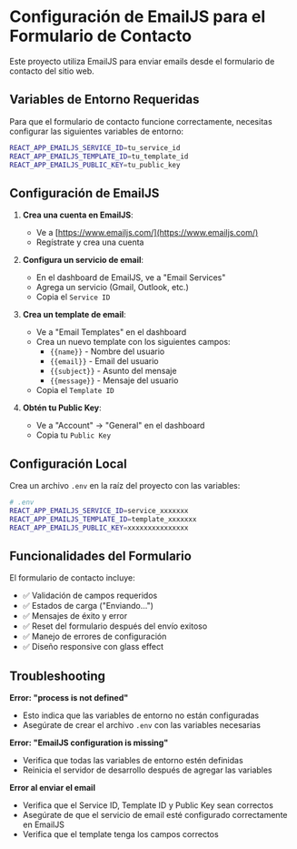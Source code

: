 # Configuración de EmailJS para el Formulario de Contacto

Este proyecto utiliza EmailJS para enviar emails desde el formulario de contacto del sitio web.

## Variables de Entorno Requeridas

Para que el formulario de contacto funcione correctamente, necesitas configurar las siguientes variables de entorno:

```bash
REACT_APP_EMAILJS_SERVICE_ID=tu_service_id
REACT_APP_EMAILJS_TEMPLATE_ID=tu_template_id
REACT_APP_EMAILJS_PUBLIC_KEY=tu_public_key
```

## Configuración de EmailJS

1. **Crea una cuenta en EmailJS**:
   - Ve a [https://www.emailjs.com/](https://www.emailjs.com/)
   - Regístrate y crea una cuenta

2. **Configura un servicio de email**:
   - En el dashboard de EmailJS, ve a "Email Services"
   - Agrega un servicio (Gmail, Outlook, etc.)
   - Copia el `Service ID`

3. **Crea un template de email**:
   - Ve a "Email Templates" en el dashboard
   - Crea un nuevo template con los siguientes campos:
     - `{{name}}` - Nombre del usuario
     - `{{email}}` - Email del usuario
     - `{{subject}}` - Asunto del mensaje
     - `{{message}}` - Mensaje del usuario
   - Copia el `Template ID`

4. **Obtén tu Public Key**:
   - Ve a "Account" → "General" en el dashboard
   - Copia tu `Public Key`

## Configuración Local

Crea un archivo `.env` en la raíz del proyecto con las variables:

```bash
# .env
REACT_APP_EMAILJS_SERVICE_ID=service_xxxxxxx
REACT_APP_EMAILJS_TEMPLATE_ID=template_xxxxxxx
REACT_APP_EMAILJS_PUBLIC_KEY=xxxxxxxxxxxxxxx
```

## Funcionalidades del Formulario

El formulario de contacto incluye:

- ✅ Validación de campos requeridos
- ✅ Estados de carga ("Enviando...")
- ✅ Mensajes de éxito y error
- ✅ Reset del formulario después del envío exitoso
- ✅ Manejo de errores de configuración
- ✅ Diseño responsive con glass effect

## Troubleshooting

**Error: "process is not defined"**
- Esto indica que las variables de entorno no están configuradas
- Asegúrate de crear el archivo `.env` con las variables necesarias

**Error: "EmailJS configuration is missing"**
- Verifica que todas las variables de entorno estén definidas
- Reinicia el servidor de desarrollo después de agregar las variables

**Error al enviar el email**
- Verifica que el Service ID, Template ID y Public Key sean correctos
- Asegúrate de que el servicio de email esté configurado correctamente en EmailJS
- Verifica que el template tenga los campos correctos